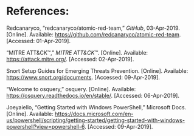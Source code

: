 ﻿

# References:

Redcanaryco, “redcanaryco/atomic-red-team,” _GitHub_, 03-Apr-2019. [Online]. Available:  https://github.com/redcanaryco/atomic-red-team. [Accessed: 01-Apr-2019].

“MITRE ATT&CK™,” _MITRE ATT&CK™_. [Online]. Available: https://attack.mitre.org/. [Accessed: 02-Apr-2019].

Snort Setup Guides for Emerging Threats Prevention. [Online]. Available: https://www.snort.org/documents. [Accessed: 09-Apr-2019].

“Welcome to osquery,” osquery. [Online]. Available: https://osquery.readthedocs.io/en/stable/. [Accessed: 06-Apr-2019].

Joeyaiello, “Getting Started with Windows PowerShell,” Microsoft Docs. [Online]. Available: https://docs.microsoft.com/en-us/powershell/scripting/getting-started/getting-started-with-windows-powershell?view=powershell-6. [Accessed: 09-Apr-2019].
